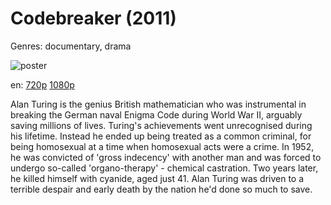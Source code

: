 # Codebreaker (2011)

Genres: documentary, drama

![poster](http://image.tmdb.org/t/p/w500/6hzKdnr5WRUzH4AsbCPmEWQ3Ph3.jpg)

en:
  [720p](magnet:?xt=urn:btih:D8B1C3FE34068D3618544C31C12568661BF94ECF&tr=udp://glotorrents.pw:6969/announce&tr=udp://tracker.opentrackr.org:1337/announce&tr=udp://torrent.gresille.org:80/announce&tr=udp://tracker.openbittorrent.com:80&tr=udp://tracker.coppersurfer.tk:6969&tr=udp://tracker.leechers-paradise.org:6969&tr=udp://p4p.arenabg.ch:1337&tr=udp://tracker.internetwarriors.net:1337)
  [1080p](magnet:?xt=urn:btih:B6B3D40E4DCB9E381BDBC9CE7BE897F9F2BFF2A4&tr=udp://glotorrents.pw:6969/announce&tr=udp://tracker.opentrackr.org:1337/announce&tr=udp://torrent.gresille.org:80/announce&tr=udp://tracker.openbittorrent.com:80&tr=udp://tracker.coppersurfer.tk:6969&tr=udp://tracker.leechers-paradise.org:6969&tr=udp://p4p.arenabg.ch:1337&tr=udp://tracker.internetwarriors.net:1337)
  


Alan Turing is the genius British mathematician who was instrumental in breaking the German naval Enigma Code during World War II, arguably saving millions of lives.  Turing's achievements went unrecognised during his lifetime. Instead he ended up being treated as a common criminal, for being homosexual at a time when homosexual acts were a crime.  In 1952, he was convicted of 'gross indecency' with another man and was forced to undergo so-called 'organo-therapy' - chemical castration.  Two years later, he killed himself with cyanide, aged just 41. Alan Turing was driven to a terrible despair and early death by the nation he'd done so much to save.